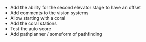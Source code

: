  * Add the ability for the second elevator stage to have an offset
 * Add comments to the vision systems
 * Allow starting with a coral
 * Add the coral stations
 * Test the auto score
 * Add pathplanner / someform of pathfinding